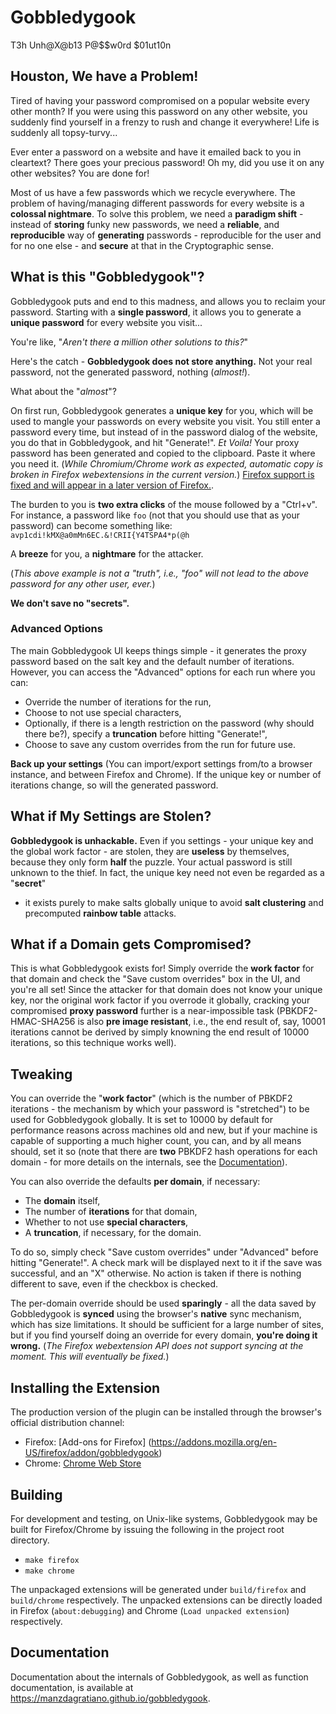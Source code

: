 # Gobbledygook

T3h Unh@X@b13 P@$$w0rd $01ut10n

## Houston, We have a Problem!

Tired of having your password compromised on a popular website every
other month? If you were using this password on any other website, you
suddenly find yourself in a frenzy to rush and change it everywhere!
Life is suddenly all topsy-turvy...

Ever enter a password on a website and have it emailed back to you in
cleartext? There goes your precious password! Oh my, did you use it on
any other websites? You are done for!

Most of us have a few passwords which we recycle everywhere. The problem of
having/managing different passwords for every website is a **colossal
nightmare**. To solve this problem, we need a **paradigm shift** - instead
of **storing** funky new passwords, we need a **reliable**, and
**reproducible** way of **generating** passwords - reproducible for
the user and for no one else - and **secure** at that in the Cryptographic
sense.

## What is this "Gobbledygook"?

Gobbledygook puts and end to this madness, and allows you to reclaim your
password. Starting with a **single password**, it allows you to generate a
**unique password** for every website you visit...

You're like, "*Aren't there a million other solutions to this?*"

Here's the catch - **Gobbledygook does not store anything.** Not your real
password, not the generated password, nothing (*almost!*).

What about the "*almost*"?

On first run, Gobbledygook generates a **unique key** for you, which will be
used to mangle your passwords on every website you visit. You still enter a
password every time, but instead of in the password dialog of the website, you
do that in Gobbledygook, and hit "Generate!". *Et Voila!* Your proxy password
has been generated and copied to the clipboard. Paste it where you need it.
(*While Chromium/Chrome work as expected, automatic copy is broken in Firefox
webextensions in the current version.*)
[Firefox support is fixed and will appear in a later version of Firefox.](https://bugzilla.mozilla.org/show_bug.cgi?id=1197451).

The burden to you is **two extra clicks** of the mouse followed by a "Ctrl+v".
For instance, a password like `foo` (not that you should use that as your
password) can become something like:
`avp1cdi!kMX@a0mMn6EC.&!CRII{Y4TSPA4*p(@h`

A **breeze** for you, a **nightmare** for the attacker.

(*This above example is not a "truth", i.e., "foo" will not lead to the above
password for any other user, ever.*)

**We don't save no "secrets".**

### Advanced Options

The main Gobbledygook UI keeps things simple - it generates the proxy password
based on the salt key and the default number of iterations. However, you can
access the "Advanced" options for each run where you can:
- Override the number of iterations for the run,
- Choose to not use special characters,
- Optionally, if there is a length restriction on the password (why should
  there be?), specify a **truncation** before hitting "Generate!",
- Choose to save any custom overrides from the run for future use.

**Back up your settings** (You can import/export settings from/to a browser
instance, and between Firefox and Chrome). If the unique key or number of
iterations change, so will the generated password.

## What if My Settings are Stolen?

**Gobbledygook is unhackable.** Even if you settings - your unique key and the
global work factor - are stolen, they are **useless** by themselves, because
they only form **half** the puzzle. Your actual password is still unknown to
the thief. In fact, the unique key need not even be regarded as a "**secret**"
- it exists purely to make salts globally unique to avoid **salt clustering**
and precomputed **rainbow table** attacks.

## What if a Domain gets Compromised?

This is what Gobbledygook exists for! Simply override the **work factor**
for that domain and check the "Save custom overrides" box in the UI, and
you're all set! Since the attacker for that domain does not know your unique
key, nor the original work factor if you overrode it globally,
cracking your compromised **proxy password** further is a near-impossible
task (PBKDF2-HMAC-SHA256 is also **pre image resistant**, i.e., the end result
of, say, 10001 iterations cannot be derived by simply knowning the end result
of 10000 iterations, so this technique works well).

## Tweaking

You can override the "**work factor**" (which is the number of PBKDF2
iterations - the mechanism by which your password is "stretched") to be used
for Gobbledygook globally. It is set to 10000 by default for performance
reasons across machines old and new, but if your machine is capable of
supporting a much higher count, you can, and by all means should, set it so
(note that there are **two** PBKDF2 hash operations for each domain - for
more details on the internals, see the [Documentation](https://manzdagratiano.github.io/gobbledygook)).

You can also override the defaults **per domain**, if necessary:

- The **domain** itself,
- The number of **iterations** for that domain,
- Whether to not use **special characters**,
- A **truncation**, if necessary, for the domain.

To do so, simply check "Save custom overrides" under "Advanced" before hitting
"Generate!". A check mark will be displayed next to it if the save was
successful, and an "X" otherwise. No action is taken if there is nothing
different to save, even if the checkbox is checked.

The per-domain override should be used **sparingly** - all the data saved by
Gobbledygook is **synced** using the browser's **native** sync mechanism,
which has size limitations. It should be sufficient for a large number of
sites, but if you find yourself doing an override for every domain, **you're
doing it wrong.** (*The Firefox webextension API does not support syncing at the
moment. This will eventually be fixed.*)

## Installing the Extension

The production version of the plugin can be installed through the browser's
official distribution channel:

- Firefox: [Add-ons for Firefox] (https://addons.mozilla.org/en-US/firefox/addon/gobbledygook)
- Chrome: [Chrome Web Store](https://chrome.google.com/webstore/detail/gobbledygook/dolcdnkkojbooecjddceiojblpbohkgd?hl=en&gl=US)

## Building

For development and testing, on Unix-like systems, Gobbledygook may be
built for Firefox/Chrome by issuing the following in the project root
directory.

- `make firefox`
- `make chrome`

The unpackaged extensions will be generated under `build/firefox` and
`build/chrome` respectively. The unpacked extensions can be directly loaded in
Firefox (`about:debugging`) and Chrome (`Load unpacked extension`) respectively.

## Documentation

Documentation about the internals of Gobbledygook, as well as function
documentation, is available at
<https://manzdagratiano.github.io/gobbledygook>.
